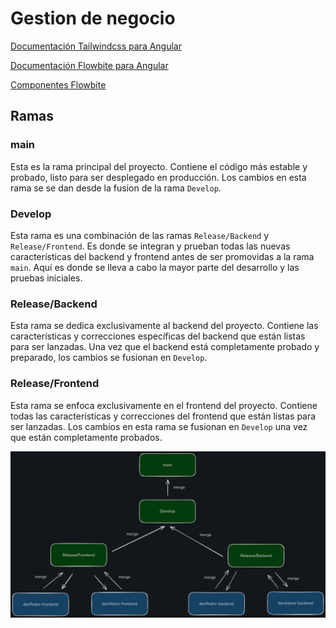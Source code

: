# Gestion de negocio

[Documentación Tailwindcss para Angular](https://tailwindcss.com/docs/guides/angular)


[Documentación Flowbite para Angular](https://flowbite.com/docs/getting-started/angular/)

[Componentes Flowbite](https://flowbite.com/docs/getting-started/introduction/)

## Ramas

### main
Esta es la rama principal del proyecto. Contiene el código más estable y probado, listo para ser desplegado en producción. Los cambios en esta rama se se dan desde la fusion de la rama `Develop`.

### Develop
Esta rama es una combinación de las ramas `Release/Backend` y `Release/Frontend`. Es donde se integran y prueban todas las nuevas características del backend y frontend antes de ser promovidas a la rama `main`. Aquí es donde se lleva a cabo la mayor parte del desarrollo y las pruebas iniciales.

### Release/Backend
Esta rama se dedica exclusivamente al backend del proyecto. Contiene las características y correcciones específicas del backend que están listas para ser lanzadas. Una vez que el backend está completamente probado y preparado, los cambios se fusionan en `Develop`.

### Release/Frontend
Esta rama se enfoca exclusivamente en el frontend del proyecto. Contiene todas las características y correcciones del frontend que están listas para ser lanzadas. Los cambios en esta rama se fusionan en `Develop` una vez que están completamente probados.

![Branches](./branches.png)
